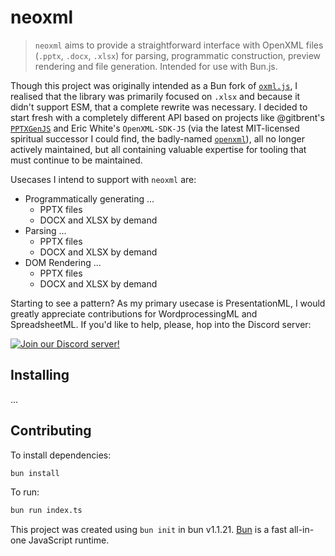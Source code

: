 # neoxml

> `neoxml` aims to provide a straightforward interface with OpenXML files (`.pptx`, `.docx`, `.xlsx`) for parsing, programmatic construction, preview rendering and file generation. Intended for use with Bun.js.

Though this project was originally intended as a Bun fork of [`oxml.js`](https://github.com/jiteshkumawat/oxml.js), I realised that the library was primarily focused on `.xlsx` and because it didn't support ESM, that a complete rewrite was necessary. I decided to start fresh with a completely different API based on projects like  @gitbrent's [`PPTXGenJS`](https://github.com/gitbrent/PptxGenJS) and Eric White's `OpenXML-SDK-JS` (via the latest MIT-licensed spiritual successor I could find, the badly-named [`openxml`](https://github.com/rangatia/openxml/tree/master)), all no longer actively maintained, but all containing valuable expertise for tooling that must continue to be maintained.

Usecases I intend to support with `neoxml` are:

- Programmatically generating ...
  - PPTX files
  - DOCX and XLSX by demand
- Parsing ...
  - PPTX files
  -  DOCX and XLSX by demand
- DOM Rendering ...
  - PPTX files
  - DOCX and XLSX by demand

Starting to see a pattern? As my primary usecase is PresentationML, I would greatly appreciate contributions for WordprocessingML and SpreadsheetML. If you'd like to help, please, hop into the Discord server:

[![Join our Discord server!](https://invidget.switchblade.xyz/tg9ph67zTh)](http://discord.gg/tg9ph67zTh)


## Installing

...

## Contributing

To install dependencies:

```bash
bun install
```

To run:

```bash
bun run index.ts
```

This project was created using `bun init` in bun v1.1.21. [Bun](https://bun.sh) is a fast all-in-one JavaScript runtime.
